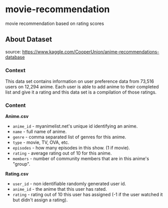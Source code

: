 # movie-recommendation
movie recommendation based on rating scores

## About Dataset
source: https://www.kaggle.com/CooperUnion/anime-recommendations-database

### Context
This data set contains information on user preference data from 73,516 users on 12,294 anime. Each user is able to add anime to their completed list and give it a rating and this data set is a compilation of those ratings.

### Content
**Anime.csv**
- `anime_id` - myanimelist.net's unique id identifying an anime.
- `name` - full name of anime.
- `genre` - comma separated list of genres for this anime.
- `type` - movie, TV, OVA, etc.
- `episodes` - how many episodes in this show. (1 if movie).
- `rating` - average rating out of 10 for this anime.
- `members` - number of community members that are in this anime's "group".

**Rating.csv**
- `user_id` - non identifiable randomly generated user id.
- `anime_id` - the anime that this user has rated.
- `rating` - rating out of 10 this user has assigned (-1 if the user watched it but didn't assign a rating).
